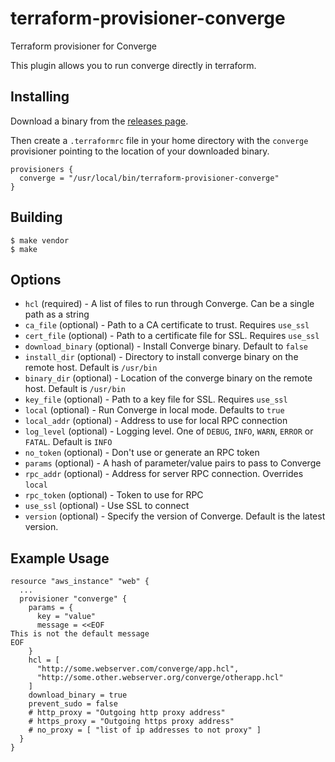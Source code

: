 # terraform-provisioner-converge

Terraform provisioner for Converge

This plugin allows you to run converge directly in terraform. 

## Installing

Download a binary from the [releases page](https://github.com/asteris-llc/terraform-provisioner-converge/releases).

Then create a `.terraformrc` file in your home directory with the `converge` provisioner 
pointing to the location of your downloaded binary.

```hcl
provisioners {
  converge = "/usr/local/bin/terraform-provisioner-converge"
}
```


## Building

```shell
$ make vendor
$ make
```

## Options

* `hcl` (required) - A list of files to run through Converge. Can be a single path as a string
* `ca_file` (optional) - Path to a CA certificate to trust. Requires `use_ssl`
* `cert_file` (optional) - Path to a certificate file for SSL. Requires `use_ssl`
* `download_binary` (optional) - Install Converge binary. Default to `false`
* `install_dir` (optional) - Directory to install converge binary on the remote host. Default is `/usr/bin`
* `binary_dir` (optional) - Location of the converge binary on the remote host. Default is `/usr/bin`
* `key_file` (optional) - Path to a key file for SSL. Requires `use_ssl`
* `local` (optional) - Run Converge in local mode. Defaults to `true`
* `local_addr` (optional) - Address to use for local RPC connection
* `log_level` (optional) - Logging level. One of `DEBUG`, `INFO`, `WARN`, `ERROR` or `FATAL`. Default is `INFO`
* `no_token` (optional) - Don't use or generate an RPC token
* `params` (optional) - A hash of parameter/value pairs to pass to Converge
* `rpc_addr` (optional) - Address for server RPC connection. Overrides `local`
* `rpc_token` (optional) - Token to use for RPC
* `use_ssl` (optional) - Use SSL to connect
* `version` (optional) - Specify the version of Converge. Default is the latest version.

## Example Usage

```
resource "aws_instance" "web" {
  ...
  provisioner "converge" {
    params = {
      key = "value"
      message = <<EOF
This is not the default message
EOF
    }
    hcl = [
      "http://some.webserver.com/converge/app.hcl",
      "http://some.other.webserver.org/converge/otherapp.hcl"
    ]
    download_binary = true
    prevent_sudo = false
    # http_proxy = "Outgoing http proxy address"
    # https_proxy = "Outgoing https proxy address"
    # no_proxy = [ "list of ip addresses to not proxy" ]
  }
}
```
